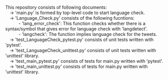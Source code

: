 This repository consists of following documents:<br>
&emsp;-> 'main.py' is formed by top-level code to start language check.<br>
&emsp;-> 'Language_Check.py' consists of the following fucntions:<br>
  &emsp;&emsp;&emsp;- 'lang_error_check': This function checks whether there is a syntax/symbol that gives error for language check with 'langdetect'.<br>
  &emsp;&emsp;&emsp;- 'langcheck': The function implies language check for the tweets.<br>
&emsp;-> 'test_LanguageCheck_pytest.py' consists of unit tests written with 'pytest'.<br>
&emsp;-> 'test_LanguageCheck_unittest.py' consists of unit tests written with 'unittest' library.<br>
&emsp;-> 'test_main_pytest.py' consists of tests for main.py written with 'pytest'.<br>
&emsp;-> 'test_main_unittest.py' consists of tests for main.py written with 'unittest' library.<br>
